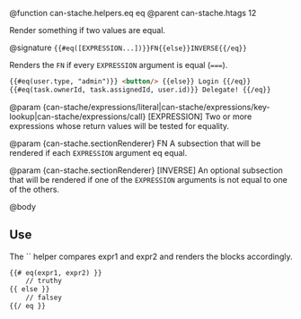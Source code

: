 @function can-stache.helpers.eq eq
@parent can-stache.htags 12

Render something if two values are equal.

@signature `{{#eq([EXPRESSION...])}}FN{{else}}INVERSE{{/eq}}`

Renders the `FN` if every `EXPRESSION` argument is equal (`===`).

```html
{{#eq(user.type, "admin")}} <button/> {{else}} Login {{/eq}}
{{#eq(task.ownerId, task.assignedId, user.id)}} Delegate! {{/eq}}
```

@param {can-stache/expressions/literal|can-stache/expressions/key-lookup|can-stache/expressions/call} [EXPRESSION] Two or more expressions whose return values will be tested for equality.

@param {can-stache.sectionRenderer} FN A subsection that will be rendered if each
`EXPRESSION` argument eq equal.

@param {can-stache.sectionRenderer} [INVERSE] An optional subsection that will be rendered
if one of the `EXPRESSION` arguments is not equal to one of the others.

@body

## Use

The `` helper compares expr1 and expr2 and renders the blocks accordingly.

```html
{{# eq(expr1, expr2) }}
	// truthy
{{ else }}
	// falsey
{{/ eq }}
```

